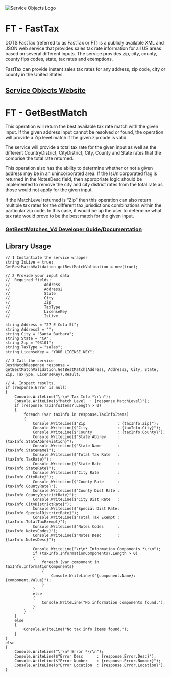 ﻿![Service Objects Logo](https://www.serviceobjects.com/wp-content/uploads/2021/05/SO-Logo-with-TM.gif "Service Objects Logo")

# FT - FastTax

DOTS FastTax (referred to as FastTax or FT) is a publicly available XML and JSON web service that provides sales tax rate information for all US areas based on several different inputs. The service provides zip, city, county, county fips codes, state, tax rates and exemptions. 

FastTax can provide instant sales tax rates for any address, zip code, city or county in the United States.

## [Service Objects Website](https://serviceobjects.com)

# FT - GetBestMatch

This operation will return the best available tax rate match with the given input. If the given address input cannot be resolved or found, the operation will provide a Zip level match if the given zip code is valid. 

The service will provide a total tax rate for the given input as well as the different CountryDistrict, CityDistrict, City, County and State rates that the comprise the total rate returned. 

This operation also has the ability to determine whether or not a given address may be in an unincorporated area.  If the IsUnicorporated flag is returned in the NotesDesc field, then appropriate logic should be implemented to remove the city and city district rates from the total rate as those would not apply for the given input.

If the MatchLevel returned is “Zip” then this operation can also return multiple tax rates for the different tax jurisdictions combinations within the particular zip code. In this case, it would be up the user to determine what tax rate would prove to be the best match for the given input.

### [GetBestMatches_V4 Developer Guide/Documentation](https://www.serviceobjects.com/docs/dots-fasttax/ft-operations/ft-getbestmatch-recommended-operation/)

## Library Usage

```
// 1 Instantiate the service wrapper
string IsLive = true;
GetBestMatchValidation getBestMatchValidation = new(true);

// 2 Provide your input data
//  Required fields:
//               Address
//               Address2
//               State
//               City
//               Zip
//               TaxType	
//               LicenseKey
//               IsLive

string Address = "27 E Cota St";
string Address2 = "";
string City = "Santa Barbara";
string State = "CA";
string Zip = "93101";
string TaxType = "sales";
string LicenseKey = "YOUR LICENSE KEY";

// 3 Call the service
BestMatchResponse response = getBestMatchValidation.GetBestMatch(Address, Address2, City, State, Zip, TaxType, LicenseKey).Result;

// 4. Inspect results.
if (response.Error is null)
{
    Console.WriteLine("\r\n* Tax Info *\r\n");
    Console.WriteLine($"Match Level  : {response.MatchLevel}");
    if (response.TaxInfoItems?.Length > 0)
    {
        foreach (var taxInfo in response.TaxInfoItems)
        {
            Console.WriteLine($"Zip              : {taxInfo.Zip}");
            Console.WriteLine($"City             : {taxInfo.City}");
            Console.WriteLine($"County           : {taxInfo.County}");
            Console.WriteLine($"State Abbrev     : {taxInfo.StateAbbreviation}");
            Console.WriteLine($"State Name       : {taxInfo.StateName}");
            Console.WriteLine($"Total Tax Rate   : {taxInfo.TaxRate}");
            Console.WriteLine($"State Rate       : {taxInfo.StateRate}");
            Console.WriteLine($"City Rate        : {taxInfo.CityRate}");
            Console.WriteLine($"County Rate      : {taxInfo.CountyRate}");
            Console.WriteLine($"County Dist Rate : {taxInfo.CountyDistrictRate}");
            Console.WriteLine($"City Dist Rate   : {taxInfo.CityDistrictRate}");
            Console.WriteLine($"Special Dist Rate: {taxInfo.SpecialDistrictRate}");
            Console.WriteLine($"Total Tax Exempt : {taxInfo.TotalTaxExempt}");
            Console.WriteLine($"Notes Codes      : {taxInfo.NotesCodes}");
            Console.WriteLine($"Notes Desc       : {taxInfo.NotesDesc}");

            Console.WriteLine("\r\n* Information Components *\r\n");
            if (taxInfo.InformationComponents?.Length > 0)
            {
                foreach (var component in taxInfo.InformationComponents)
                {
                    Console.WriteLine($"{component.Name}: {component.Value}");
                }
            }
            else
            {
                Console.WriteLine("No information components found.");
            }
        }
    }
    else
    {
        Console.WriteLine("No tax info items found.");
    }
}
else
{
    Console.WriteLine("\r\n* Error *\r\n");
    Console.WriteLine($"Error Desc      : {response.Error.Desc}");
    Console.WriteLine($"Error Number    : {response.Error.Number}");
    Console.WriteLine($"Error Location  : {response.Error.Location}");
}
```
